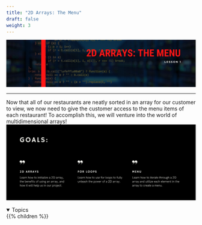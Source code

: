 ```yaml
---
title: "2D Arrays: The Menu"
draft: false
weight: 3
---
```

<link rel="stylesheet" href="../style.css">

![image](../img/2dhead.png)
<hr>



Now that all of our restaurants are neatly sorted in an array for our customer to view, we now need to give the customer access to the menu items of each restaurant! To accomplish this, we will venture into the world of multidimensional arrays!
![image](../img/2dgoals.png)


<details open>
<summary>Topics</summary>
{{% children %}}
</details>